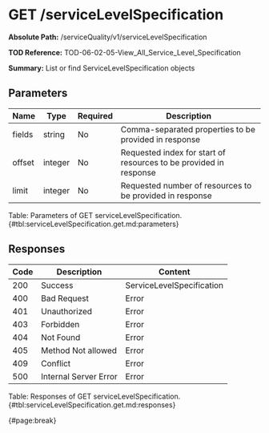 <!--
    ATTENTION: This file was generated via gradle!
               Do NOT manually edit this file! Any such changes will be overwritten!
-->

# GET /serviceLevelSpecification

**Absolute Path:** /serviceQuality/v1/serviceLevelSpecification

**TOD Reference:** TOD-06-02-05-View_All_Service_Level_Specification

**Summary:** List or find ServiceLevelSpecification objects

## Parameters

| Name | Type | Required | Description |
| ------ | ------ | --- | ------------ |
| fields | string | No | Comma-separated properties to be provided in response |
| offset | integer | No | Requested index for start of resources to be provided in response |
| limit | integer | No | Requested number of resources to be provided in response |

Table: Parameters of GET serviceLevelSpecification. {#tbl:serviceLevelSpecification.get.md:parameters}

## Responses

| Code | Description | Content |
|------|-------------|---------|
| 200 | Success | ServiceLevelSpecification |
| 400 | Bad Request | Error |
| 401 | Unauthorized | Error |
| 403 | Forbidden | Error |
| 404 | Not Found | Error |
| 405 | Method Not allowed | Error |
| 409 | Conflict | Error |
| 500 | Internal Server Error | Error |

Table: Responses of GET serviceLevelSpecification. {#tbl:serviceLevelSpecification.get.md:responses}

{#page:break}
